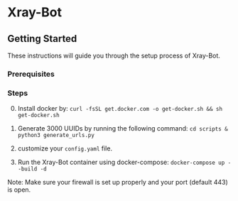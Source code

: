 # Xray-Bot

## Getting Started

These instructions will guide you through the setup process of Xray-Bot.

### Prerequisites

### Steps
0. Install docker by:
 `curl -fsSL get.docker.com -o get-docker.sh && sh get-docker.sh`

1. Generate 3000 UUIDs by running the following command:
    `cd scripts & python3 generate_urls.py`
2. customize your `config.yaml` file.
3. Run the Xray-Bot container using docker-compose:
    `docker-compose up --build -d`

Note: Make sure your firewall is set up properly and your port (default 443) is open.